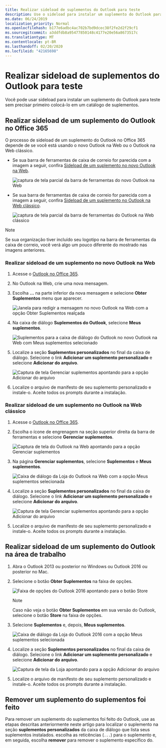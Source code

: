 ```yaml
---
title: Realizar sideload de suplementos do Outlook para teste
description: Use o sideload para instalar um suplemento do Outlook para teste sem precisar primeiro colocá-lo em um catálogo de suplementos.
ms.date: 06/24/2019
localization_priority: Normal
ms.openlocfilehash: b177e6adbc4ac702b7bd9dcec38f2fe2d2f29cf1
ms.sourcegitcommit: a3ddfdb8a95477850148c4177e20e56a8673517c
ms.translationtype: MT
ms.contentlocale: pt-BR
ms.lasthandoff: 02/20/2020
ms.locfileid: "42165698"
---
```

# <a name="sideload-outlook-add-ins-for-testing"></a>Realizar sideload de suplementos do Outlook para teste

Você pode usar sideload para instalar um suplemento do Outlook para teste sem precisar primeiro colocá-lo em um catálogo de suplementos.


## <a name="sideload-an-add-in-in-outlook-in-office-365"></a>Realizar sideload de um suplemento do Outlook no Office 365

O processo de sideload de um suplemento do Outlook no Office 365 depende de se você está usando o novo Outlook na Web ou o Outlook na Web clássico.

- Se sua barra de ferramentas de caixa de correio for parecida com a imagem a seguir, confira [Sideload de um suplemento no novo Outlook na Web](#sideload-an-add-in-in-the-new-outlook-on-the-web).

    ![captura de tela parcial da barra de ferramentas do novo Outlook na Web](../images/outlook-on-the-web-new-toolbar.png)

- Se sua barra de ferramentas de caixa de correio for parecida com a imagem a seguir, confira [Sideload de um suplemento no Outlook na Web clássico](#sideload-an-add-in-in-classic-outlook-on-the-web).

    ![captura de tela parcial da barra de ferramentas do Outlook na Web clássico](../images/outlook-on-the-web-classic-toolbar.png)

> [!NOTE]
> Se sua organização tiver incluído seu logotipo na barra de ferramentas da caixa de correio, você verá algo um pouco diferente do mostrado nas imagens anteriores.

### <a name="sideload-an-add-in-in-the-new-outlook-on-the-web"></a>Realizar sideload de um suplemento no novo Outlook na Web

1. Acesse o [Outlook no Office 365](https://outlook.office.com).

1. No Outlook na Web, crie uma nova mensagem.   

1. Escolha **...** na parte inferior da nova mensagem e selecione **Obter Suplementos** menu que aparecer.

    ![Janela para redigir a mensagem no novo Outlook na Web com a opção Obter Suplementos realçada](../images/outlook-on-the-web-new-get-add-ins.png)

1. Na caixa de diálogo **Suplementos do Outlook**, selecione **Meus suplementos**.

    ![Suplementos para a caixa de diálogo do Outlook no novo Outlook na Web com Meus suplementos selecionado](../images/outlook-on-the-web-new-my-add-ins.png)

1. Localize a seção **Suplementos personalizados** no final da caixa de diálogo. Selecione o link **Adicionar um suplemento personalizado** e selecione **Adicionar do arquivo**.

    ![Captura de tela Gerenciar suplementos apontando para a opção Adicionar do arquivo](../images/outlook-sideload-desktop-add-from-file.png)

1. Localize o arquivo de manifesto de seu suplemento personalizado e instale-o. Aceite todos os prompts durante a instalação.

### <a name="sideload-an-add-in-in-classic-outlook-on-the-web"></a>Realizar sideload de um suplemento no Outlook na Web clássico

1. Acesse o [Outlook no Office 365](https://outlook.office.com).

1. Escolha o ícone de engrenagem na seção superior direita da barra de ferramentas e selecione **Gerenciar suplementos**.

    ![Captura de tela do Outlook na Web apontando para a opção Gerenciar suplementos](../images/outlook-sideload-web-manage-integrations.png)

1. Na página **Gerenciar suplementos**, selecione **Suplementos** e **Meus suplementos**.

    ![Caixa de diálogo da Loja do Outlook na Web com a opção Meus suplementos selecionada](../images/outlook-sideload-store-select-add-ins.png)

1. Localize a seção **Suplementos personalizados** no final da caixa de diálogo. Selecione o link **Adicionar um suplemento personalizado** e selecione **Adicionar do arquivo**.

    ![Captura de tela Gerenciar suplementos apontando para a opção Adicionar do arquivo](../images/outlook-sideload-desktop-add-from-file.png)

1. Localize o arquivo de manifesto de seu suplemento personalizado e instale-o. Aceite todos os prompts durante a instalação.

## <a name="sideload-an-add-in-in-outlook-on-the-desktop"></a>Realizar sideload de um suplemento do Outlook na área de trabalho

1. Abra o Outlook 2013 ou posterior no Windows ou Outlook 2016 ou posterior no Mac.

1. Selecione o botão **Obter Suplementos** na faixa de opções.

    ![Faixa de opções do Outlook 2016 apontando para o botão Store](../images/outlook-sideload-desktop-store.png)

    > [!NOTE]
    > Caso não veja o botão **Obter Suplementos** em sua versão do Outlook, selecione o botão **Store** na faixa de opções.

1. Selecione **Suplementos** e, depois, **Meus suplementos**.

    ![Caixa de diálogo da Loja do Outlook 2016 com a opção Meus suplementos selecionada](../images/outlook-sideload-store-select-add-ins.png)

1. Localize a seção **Suplementos personalizados** no final da caixa de diálogo. Selecione o link **Adicionar um suplemento personalizado** e selecione **Adicionar do arquivo**.

    ![Captura de tela da Loja apontando para a opção Adicionar do arquivo](../images/outlook-sideload-desktop-add-from-file.png)

1. Localize o arquivo de manifesto de seu suplemento personalizado e instale-o. Aceite todos os prompts durante a instalação.

## <a name="remove-a-sideloaded-add-in"></a>Remover um suplemento do suplementos foi feito

Para remover um suplemento do suplementos foi feito do Outlook, use as etapas descritas anteriormente neste artigo para localizar o suplemento na seção **suplementos personalizados** da caixa de diálogo que lista seus suplementos instalados. escolha as reticências (`...`) para o suplemento e, em seguida, escolha **remover** para remover o suplemento específico do.